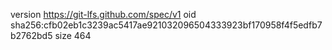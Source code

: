 version https://git-lfs.github.com/spec/v1
oid sha256:cfb02eb1c3239ac5417ae921032096504333923bf170958f4f5edfb7b2762bd5
size 464
